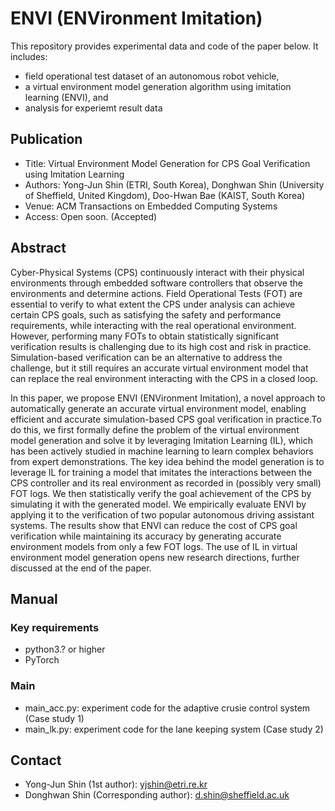 # ENVI (ENVironment Imitation)
This repository provides experimental data and code of the paper below.
It includes:
- field operational test dataset of an autonomous robot vehicle,
- a virtual environment model generation algorithm using imitation learning (ENVI), and
- analysis for experiemt result data

## Publication
- Title: Virtual Environment Model Generation for CPS Goal Verification using Imitation Learning
- Authors: Yong-Jun Shin (ETRI, South Korea), Donghwan Shin (University of Sheffield, United Kingdom), Doo-Hwan Bae (KAIST, South Korea)
- Venue: ACM Transactions on Embedded Computing Systems
- Access: Open soon. (Accepted)

## Abstract
Cyber-Physical Systems (CPS) continuously interact with their physical environments through embedded software controllers that observe the environments and determine actions. Field Operational Tests (FOT) are essential to verify to what extent the CPS under analysis can achieve certain CPS goals, such as satisfying the safety and performance requirements, while interacting with the real operational environment. However, performing many FOTs to obtain statistically significant verification results is challenging due to its high cost and risk in practice. Simulation-based verification can be an alternative to address the challenge, but it still requires an accurate virtual environment model that can replace the real environment interacting with the CPS in a closed loop. 

In this paper, we propose ENVI (ENVironment Imitation), a novel approach to automatically generate an accurate virtual environment model, enabling efficient and accurate simulation-based CPS goal verification in practice.To do this, we first formally define the problem of the virtual environment model generation and solve it by leveraging Imitation Learning (IL), which has been actively studied in machine learning to learn complex behaviors from expert demonstrations. The key idea behind the model generation is to leverage IL for training a model that imitates the interactions between the CPS controller and its real environment as recorded in (possibly very small) FOT logs. We then statistically verify the goal achievement of the CPS by simulating it with the generated model. We empirically evaluate ENVI by applying it to the verification of two popular autonomous driving assistant systems. The results show that ENVI can reduce the cost of CPS goal verification while maintaining its accuracy by generating accurate environment models from only a few FOT logs. The use of IL in virtual environment model generation opens new research directions, further discussed at the end of the paper.

## Manual

### Key requirements
- python3.? or higher
- PyTorch

### Main
- main_acc.py: experiment code for the adaptive crusie control system (Case study 1)
- main_lk.py: experiment code for the lane keeping system (Case study 2)


## Contact
- Yong-Jun Shin (1st author): yjshin@etri.re.kr
- Donghwan Shin (Corresponding author): d.shin@sheffield.ac.uk
